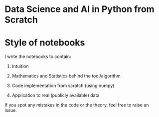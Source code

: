 # Data Science and AI in Python from Scratch

# Style of notebooks
I write the notebooks to contain:

1) Intuition

2) Mathematics and Statistics behind the tool/algorithm

3) Code implementation from scratch (using numpy)

4) Application to real (publicly available) data

If you spot any mistakes in the code or the theory, feel free to raise an issue. 

